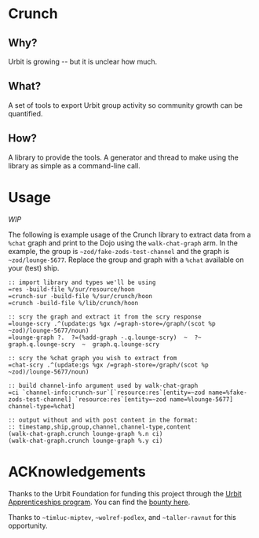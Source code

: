 # Crunch

## Why?
Urbit is growing -- but it is unclear how much.

## What?
A set of tools to export Urbit group activity so community growth can be quantified.

## How?
A library to provide the tools.
A generator and thread to make using the library as simple as a command-line call.


# Usage
*WIP*

The following is example usage of the Crunch library to extract data from a `%chat` graph and print to the Dojo using the `walk-chat-graph` arm.
In the example, the group is `~zod/fake-zods-test-channel` and the graph is `~zod/lounge-5677`.
Replace the group and graph with a `%chat` available on your (test) ship.
```
:: import library and types we'll be using
=res -build-file %/sur/resource/hoon
=crunch-sur -build-file %/sur/crunch/hoon
=crunch -build-file %/lib/crunch/hoon

:: scry the graph and extract it from the scry response
=lounge-scry .^(update:gs %gx /=graph-store=/graph/(scot %p ~zod)/lounge-5677/noun)
=lounge-graph ?.  ?=(%add-graph -.q.lounge-scry)  ~  ?~  graph.q.lounge-scry  ~  graph.q.lounge-scry

:: scry the %chat graph you wish to extract from
=chat-scry .^(update:gs %gx /=graph-store=/graph/(scot %p ~zod)/lounge-5677/noun)

:: build channel-info argument used by walk-chat-graph
=ci `channel-info:crunch-sur`[`resource:res`[entity=~zod name=%fake-zods-test-channel] `resource:res`[entity=~zod name=%lounge-5677] channel-type=%chat]

:: output without and with post content in the format:
:: timestamp,ship,group,channel,channel-type,content
(walk-chat-graph.crunch lounge-graph %.n ci)
(walk-chat-graph.crunch lounge-graph %.y ci)
```


# ACKnowledgements
Thanks to the Urbit Foundation for funding this project through the [Urbit Apprenticeships program](https://urbit.org/grants/apprenticeships/).
You can find the [bounty here](https://urbit.org/grants/bounties/analytics-script/).

Thanks to `~timluc-miptev`, `~wolref-podlex`, and `~taller-ravnut` for this opportunity.
